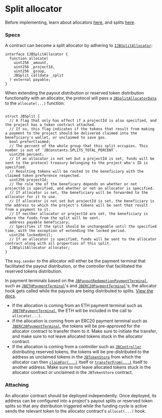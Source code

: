 # Split allocator

Before implementing, learn about allocators [here](../../learn/glossary/allocator.md), and splits [here](../../learn/glossary/splits.md).
### Specs

A contract can become a split allocator by adhering to [`IJBSplitAllocator`](../../api/interfaces/ijbsplitallocator.md):

```solidity
interface IJBSplitAllocator {
  function allocate(
    uint256 _amount,
    uint256 _projectId,
    uint256 _group,
    JBSplit calldata _split
  ) external payable;
}
```

When extending the payout distribution or reserved token distribution functionality with an allocator, the protocol will pass a [`JBSplitAllocatorData`](../../api/data-structures/jbsplitallocatordata.md) to the `allocate(...)` function:

```solidity
```

```solidity
struct JBSplit {
  // A flag that only has effect if a projectId is also specified, and the project has a token contract attached.
  // If so, this flag indicates if the tokens that result from making a payment to the project should be delivered claimed into the beneficiary's wallet, or unclaimed to save gas.
  bool preferClaimed;
  // The percent of the whole group that this split occupies. This number is out of `JBConstants.SPLITS_TOTAL_PERCENT`.
  uint256 percent;
  // If an allocator is not set but a projectId is set, funds will be sent to the protocol treasury belonging to the project who's ID is specified.
  // Resulting tokens will be routed to the beneficiary with the claimed token preference respected.
  uint256 projectId;
  // The role the of the beneficary depends on whether or not projectId is specified, and whether or not an allocator is specified.
  // If allocator is set, the beneficiary will be forwarded to the allocator for it to use.
  // If allocator is not set but projectId is set, the beneficiary is the address to which the project's tokens will be sent that result from a payment to it.
  // If neither allocator or projectId are set, the beneficiary is where the funds from the split will be sent.
  address payable beneficiary;
  // Specifies if the split should be unchangeable until the specified time, with the exception of extending the locked period.
  uint256 lockedUntil;
  // If an allocator is specified, funds will be sent to the allocator contract along with all properties of this split.
  IJBSplitAllocator allocator;
}
```

The `msg.sender` to the allocator will either be the payment terminal that facilitated the payout distribution, or the controller that facilitated the reserved tokens distribution.

In payment terminals based on the [`JBPayoutRedemptionPaymentTerminal`](../../api/contracts/or-abstract/jbpayoutredemptionpaymentterminal), such as [`JBETHPaymentTerminal`](../../api/contracts/or-payment-terminals/jbethpaymentterminal/)'s and [`JBERC20PaymentTerminal`](../../api/contracts/or-payment-terminals/jberc20paymentterminal/)'s, the allocator hook gets called while the payouts are being distributed to splits. [View the docs](../../api/contracts/or-abstract/jbpayoutredemptionpaymentterminal/write/_distributetopayoutsplitsof.md). 

* If the allocation is coming from an ETH payment terminal such as [`JBETHPaymentTerminal`](../../api/contracts/or-payment-terminals/jbethpaymentterminal/), the ETH will be included in the call to `allocate(...)`. 
* If the allocation is coming from an ERC20 payment terminal such as [`JBERC20PaymentTerminal`](../../api/contracts/or-payment-terminals/jberc20paymentterminal/), the tokens will be pre-approved for the allocator contract to transfer them to it. Make sure to initiate the transfer, and make sure to not leave allocated tokens stuck in the allocator contract.
* If the allocation is coming from a controller such as [`JBController`](../../api/contracts/or-controllers/jbcontroller/) distributing reserved tokens, the tokens will be pre-distributed to the address as unclaimed tokens in the [`JBTokenStore`](../../api/contracts/jbtokenstore/) from which the allocator can then [`claimFor(...)`](../../api/contracts/jbtokenstore/write/claimfor.md) itself or [`transferFrom(...)`](../../api/contracts/jbtokenstore/write/transferfrom.md) itself to another address. Make sure to not leave allocated tokens stuck in the allocator contract or unclaimed in the `JBTokenStore` contract.

### Attaching

An allocator contract should be deployed independently. Once deployed, its address can be configured into a project's payout splits or reserved token splits so that any distribution triggered while the funding cycle is active sends the relevant token to the allocator contract's `allocat(...)` hook. 